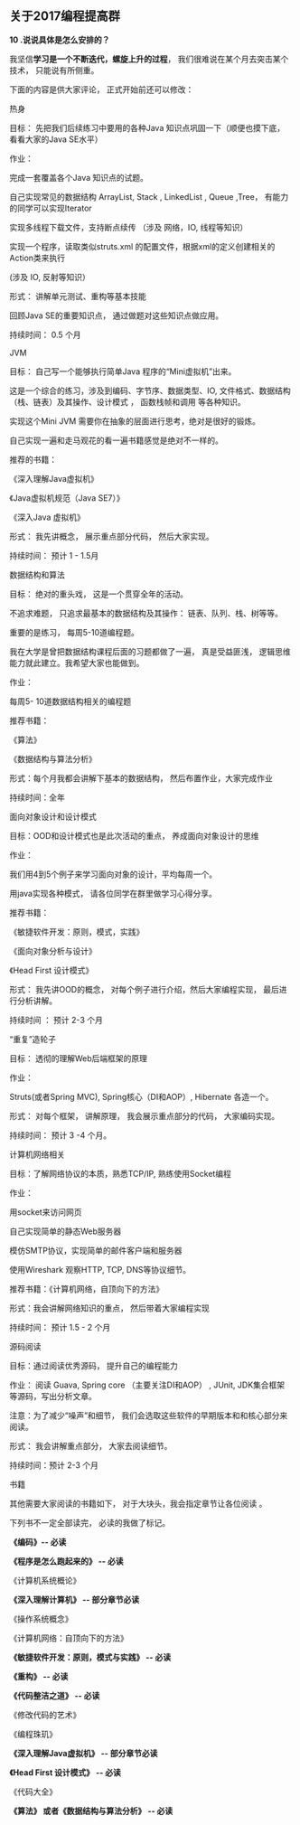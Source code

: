 ## 关于2017编程提高群

**10 .说说具体是怎么安排的？**

我坚信**学习是一个不断迭代，螺旋上升的过程**， 我们很难说在某个月去突击某个技术， 只能说有所侧重。

下面的内容是供大家评论， 正式开始前还可以修改：

热身

目标： 先把我们后续练习中要用的各种Java 知识点巩固一下（顺便也摸下底， 看看大家的Java SE水平）

作业：

完成一套覆盖各个Java 知识点的试题。

自己实现常见的数据结构 ArrayList, Stack , LinkedList , Queue ,Tree， 有能力的同学可以实现Iterator

实现多线程下载文件，支持断点续传 （涉及 网络，IO, 线程等知识）

实现一个程序，读取类似struts.xml 的配置文件，根据xml的定义创建相关的Action类来执行

(涉及 IO, 反射等知识）

形式： 讲解单元测试、重构等基本技能

回顾Java SE的重要知识点， 通过做题对这些知识点做应用。

持续时间：  0.5 个月

JVM

目标：  自己写一个能够执行简单Java 程序的“Mini虚拟机”出来。

这是一个综合的练习，涉及到编码、字节序、数据类型、IO, 文件格式、数据结构（栈、链表）及其操作、设计模式 ， 函数栈帧和调用 等各种知识。

实现这个Mini JVM 需要你在抽象的层面进行思考，绝对是很好的锻炼。

自己实现一遍和走马观花的看一遍书籍感觉是绝对不一样的。

推荐的书籍：

《深入理解Java虚拟机》

《Java虚拟机规范（Java SE7）》

《深入Java 虚拟机》

形式： 我先讲概念， 展示重点部分代码， 然后大家实现。

持续时间： 预计 1 - 1.5月

数据结构和算法

目标：  绝对的重头戏， 这是一个贯穿全年的活动。

不追求难题， 只追求最基本的数据结构及其操作： 链表、队列、栈、树等等。

重要的是练习， 每周5-10道编程题。

我在大学是曾把数据结构课程后面的习题都做了一遍， 真是受益匪浅， 逻辑思维能力就此建立。我希望大家也能做到。

作业：

每周5- 10道数据结构相关的编程题

推荐书籍：

《算法》

《数据结构与算法分析》

形式：每个月我都会讲解下基本的数据结构， 然后布置作业，大家完成作业

持续时间：全年

面向对象设计和设计模式

目标：OOD和设计模式也是此次活动的重点， 养成面向对象设计的思维

作业：

我们用4到5个例子来学习面向对象的设计，平均每周一个。

用java实现各种模式， 请各位同学在群里做学习心得分享。

推荐书籍：

《敏捷软件开发：原则，模式，实践》

《面向对象分析与设计》

《Head First 设计模式》

形式： 我先讲OOD的概念， 对每个例子进行介绍，然后大家编程实现， 最后进行分析讲解。

持续时间 ： 预计 2-3 个月

“重复”造轮子

目标： 透彻的理解Web后端框架的原理

作业：

Struts(或者Spring MVC), Spring核心（DI和AOP）, Hibernate 各造一个。

形式： 对每个框架， 讲解原理， 我会展示重点部分的代码， 大家编码实现。

持续时间： 预计 3 -4 个月。

计算机网络相关

目标：了解网络协议的本质，熟悉TCP/IP, 熟练使用Socket编程

作业：

用socket来访问网页

自己实现简单的静态Web服务器

模仿SMTP协议，实现简单的邮件客户端和服务器

使用Wireshark 观察HTTP, TCP, DNS等协议细节。

推荐书籍：《计算机网络，自顶向下的方法》

形式：我会讲解网络知识的重点， 然后带着大家编程实现

持续时间： 预计 1.5  - 2 个月

源码阅读

目标：通过阅读优秀源码， 提升自己的编程能力

作业： 阅读 Guava,  Spring core （主要关注DI和AOP） , JUnit,    JDK集合框架 等源码，写出分析文章。

注意：为了减少“噪声”和细节， 我们会选取这些软件的早期版本和和核心部分来阅读。

形式： 我会讲解重点部分， 大家去阅读细节。

持续时间：预计 2-3 个月

书籍

其他需要大家阅读的书籍如下， 对于大块头，我会指定章节让各位阅读 。

下列书不一定全部读完， 必读的我做了标记。

**《编码》-- 必读**

**《程序是怎么跑起来的》 -- 必读**

《计算机系统概论》

**《深入理解计算机》 -- 部分章节必读**

《操作系统概念》

《计算机网络：自顶向下的方法》

**《敏捷软件开发：原则，模式与实践》 -- 必读**

**《重构》 -- 必读**

**《代码整洁之道》 -- 必读**

《修改代码的艺术》

《编程珠玑》

**《深入理解Java虚拟机》 -- 部分章节必读**

**《Head First 设计模式》 -- 必读**

《代码大全》

**《算法》 或者《数据结构与算法分析》 -- 必读**

